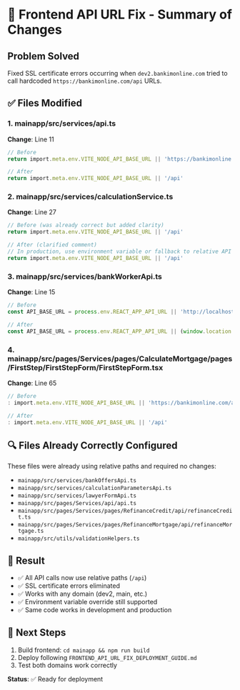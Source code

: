 # 🔧 Frontend API URL Fix - Summary of Changes

## Problem Solved
Fixed SSL certificate errors occurring when `dev2.bankimonline.com` tried to call hardcoded `https://bankimonline.com/api` URLs.

## ✅ Files Modified

### 1. mainapp/src/services/api.ts
**Change**: Line 11
```typescript
// Before
return import.meta.env.VITE_NODE_API_BASE_URL || 'https://bankimonline.com/api'

// After  
return import.meta.env.VITE_NODE_API_BASE_URL || '/api'
```

### 2. mainapp/src/services/calculationService.ts  
**Change**: Line 27
```typescript
// Before (was already correct but added clarity)
return import.meta.env.VITE_NODE_API_BASE_URL || '/api'

// After (clarified comment)
// In production, use environment variable or fallback to relative API path
return import.meta.env.VITE_NODE_API_BASE_URL || '/api'
```

### 3. mainapp/src/services/bankWorkerApi.ts
**Change**: Line 15
```typescript
// Before
const API_BASE_URL = process.env.REACT_APP_API_URL || 'http://localhost:8003'

// After
const API_BASE_URL = process.env.REACT_APP_API_URL || (window.location.hostname === 'localhost' ? 'http://localhost:8003' : '/api')
```

### 4. mainapp/src/pages/Services/pages/CalculateMortgage/pages/FirstStep/FirstStepForm/FirstStepForm.tsx
**Change**: Line 65
```typescript
// Before
: import.meta.env.VITE_NODE_API_BASE_URL || 'https://bankimonline.com/api'

// After
: import.meta.env.VITE_NODE_API_BASE_URL || '/api'
```

## 🔍 Files Already Correctly Configured
These files were already using relative paths and required no changes:
- `mainapp/src/services/bankOffersApi.ts`
- `mainapp/src/services/calculationParametersApi.ts`  
- `mainapp/src/services/lawyerFormApi.ts`
- `mainapp/src/pages/Services/api/api.ts`
- `mainapp/src/pages/Services/pages/RefinanceCredit/api/refinanceCredit.ts`
- `mainapp/src/pages/Services/pages/RefinanceMortgage/api/refinanceMortgage.ts`
- `mainapp/src/utils/validationHelpers.ts`

## 🎯 Result
- ✅ All API calls now use relative paths (`/api`)
- ✅ SSL certificate errors eliminated  
- ✅ Works with any domain (dev2, main, etc.)
- ✅ Environment variable override still supported
- ✅ Same code works in development and production

## 🚀 Next Steps
1. Build frontend: `cd mainapp && npm run build`
2. Deploy following `FRONTEND_API_URL_FIX_DEPLOYMENT_GUIDE.md`
3. Test both domains work correctly

**Status**: ✅ Ready for deployment
